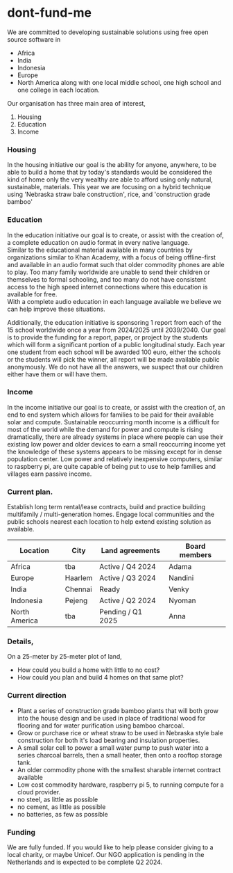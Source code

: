 # dont-fund-me

We are committed to developing sustainable solutions using free open source software in 
- Africa
- India 
- Indonesia 
- Europe 
- North America 
along with one local middle school, one high school and one college in each location.

Our organisation has three main area of interest,
1. Housing
2. Education
3. Income

### Housing
In the housing initiative our goal is the ability for anyone, anywhere, to be able to build a home that by today's
standards would be considered the kind of home only the very wealthy are able to afford using only natural, sustainable, materials.
This year we are focusing on a hybrid technique using 'Nebraska straw bale construction', rice, and 'construction grade bamboo'

### Education
In the education initiative our goal is to create, or assist with the creation of, a complete education on audio format in every native language.  
Similar to the educational material available in many countries by organizations similar to Khan Academy, with a focus of being offline-first and available in an audio format such that older commodity phones are able to play.
Too many family worldwide are unable to send their children or themselves to formal schooling, and too many do not have consistent access to the high speed internet connections where this education is available for free.  
With a complete audio education in each language available we believe we can help improve these situations.

Additionally, the education initiative is sponsoring 1 report from each of the 15 school worldwide once a year from 2024/2025 until 2039/2040.
Our goal is to provide the funding for a report, paper, or project by the students which will form a significant portion of a public longitudinal study.
Each year one student from each school will be awarded 100 euro, either the schools or the students will pick the winner, all report will be made available public anonymously.
We do not have all the answers, we suspect that our children either have them or will have them.

### Income
In the income initiative our goal is to create, or assist with the creation of, an end to end system which allows for families to be paid for their available solar and compute.
Sustainable reoccurring month income is a difficult for most of the world while the demand for power and compute is rising dramatically, there are already systems in place where
people can use their existing low power and older devices to earn a small reoccurring income yet the knowledge of these systems appears to be missing except for in dense population center.
Low power and relatively inexpensive computers, similar to raspberry pi, are quite capable of being put to use to help families and villages earn passive income.

### Current plan.
Establish long term rental/lease contracts, build and practice building multifamily / multi-generation homes.
Engage local communities and the public schools nearest each location to help extend existing solution as available.

| Location      | City      | Land agreements     | Board members |
|---------------|-----------|---------------------|---------------|
| Africa        | tba       | Active / Q4 2024    | Adama         |
| Europe        | Haarlem   | Active / Q3 2024    | Nandini       |
| India         | Chennai   | Ready               | Venky         |
| Indonesia     | Pejeng    | Active / Q2 2024    | Nyoman        |
| North America | tba       | Pending / Q1 2025   | Anna          |

### Details,
On a 25-meter by 25-meter plot of land,
- How could you build a home with little to no cost?
- How could you plan and build 4 homes on that same plot?

### Current direction
- Plant a series of construction grade bamboo plants that will both grow into the house design and be used in place of traditional wood for flooring and for water purification using bamboo charcoal.
- Grow or purchase rice or wheat straw to be used in Nebraska style bale construction for both it's load bearing and insulation properties.
- A small solar cell to power a small water pump to push water into a series charcoal barrels, then a small heater, then onto a rooftop storage tank.
- An older commodity phone with the smallest sharable internet contract available
- Low cost commodity hardware, raspberry pi 5, to running compute for a cloud provider.
- no steel, as little as possible
- no cement, as little as possible
- no batteries, as few as possible       

### Funding
We are fully funded.  If you would like to help please consider giving to a local charity, or maybe Unicef.
Our NGO application is pending in the Netherlands and is expected to be complete Q2 2024.
